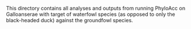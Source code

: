 This directory contains all analyses and outputs from running PhyloAcc on Galloanserae with target of waterfowl species (as opposed to only the black-headed duck) against the groundfowl species.

